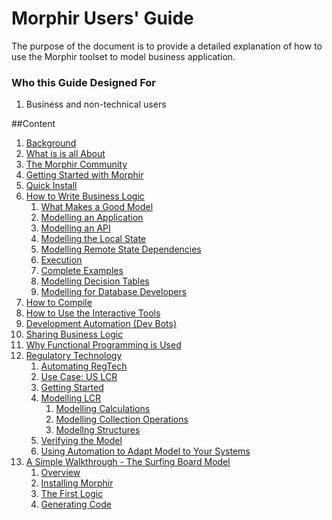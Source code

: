 # Morphir Users' Guide
The purpose of the document is to provide a detailed explanation of how to use the Morphir toolset to model business application.

### Who this Guide Designed For
1. Business and non-technical users

##Content
1. [Background](#)
2. [What is is all About](#)
3. [The Morphir Community](#)
2. [Getting Started with Morphir](https://github.com/finos/morphir-elm/blob/main/README.md) <br>
2. [Quick Install](#)
3. [How to Write Business Logic](#)
    1. [What Makes a Good Model](#)
    2. [Modelling an Application](#)
    3. [Modelling an API](#)
    4. [Modelling the Local State](#)
    5. [Modelling Remote State Dependencies](#)
    6. [Execution](#)
    7. [Complete Examples](#)
    8. [Modelling Decision Tables](#)
    9. [Modelling for Database Developers](#)
4. [How to Compile](#)
5. [How to Use the Interactive Tools](#)
6. [Development Automation (Dev Bots)](#)
7. [Sharing Business Logic](#)
9. [Why Functional Programming is Used](#)
10. [Regulatory Technology](#)
    1. [Automating RegTech](#)
    2. [Use Case: US LCR](#)
    3. [Getting Started](#)
    4. [Modelling LCR](#)
        1. [Modelling Calculations](#)
        2. [Modelling Collection Operations](#)
        3. [Modellng Structures](#)
    5. [Verifying the Model](#)
    6. [Using Automation to Adapt Model to Your Systems](#)
11. [A Simple Walkthrough - The Surfing Board Model](#)
    1. [Overview](#)
    2. [Installing Morphir](#)
    3. [The First Logic](#)
    4. [Generating Code](#)
